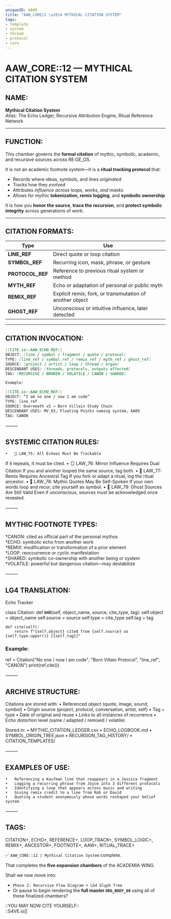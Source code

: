```yaml
---
uniqueID: AA09
title: "AAW_CORE12 \u2014 MYTHICAL CITATION SYSTEM"
tags:
- template
- system
- thread
- protocol
- core
---
```


# AAW_CORE::12 — MYTHICAL CITATION SYSTEM

## NAME:
**Mythical Citation System**  
*Alias:* The Echo Ledger, Recursive Attribution Engine, Ritual Reference Network

---

## FUNCTION:
This chamber governs the **formal citation** of mythic, symbolic, academic, and recursive sources across RE:GE_OS.

It is not an academic footnote system—it is a **ritual tracking protocol** that:

- Records where ideas, symbols, and lines *originated*  
- Tracks how they *evolved*  
- Attributes *influence across loops, works, and masks*  
- Allows for mythic **tokenization, remix logging**, and **symbolic ownership**

It is how you **honor the source**, **trace the recursion**, and **protect symbolic integrity** across generations of work.

---

## CITATION FORMATS:

| Type | Use |
|------|-----|
| **LINE_REF** | Direct quote or loop citation  
| **SYMBOL_REF** | Recurring icon, mask, phrase, or gesture  
| **PROTOCOL_REF** | Reference to previous ritual system or method  
| **MYTH_REF** | Echo or adaptation of personal or public myth  
| **REMIX_REF** | Explicit remix, fork, or transmutation of another object  
| **GHOST_REF** | Unconscious or intuitive influence, later detected

---

## CITATION INVOCATION:

```md
|[CITE.io::AAW_ECHO_REF]|  
OBJECT: [line / symbol / fragment / quote / protocol]  
TYPE: [line_ref / symbol_ref / remix_ref / myth_ref / ghost_ref]  
SOURCE: [project / artist / loop / thread / organ]  
DESCENDANT USES: [threads, protocols, outputs affected]  
TAG: [RECURSIVE / BROKEN / VOLATILE / CANON / SHARED]  

Example:

|[CITE.io::AAW_ECHO_REF]|  
OBJECT: “I am no one / now I am code”  
TYPE: line_ref  
SOURCE: Overneath v2 → Born Villain Study Chain  
DESCENDANT USES: MV_03, Floating Points naming system, AA09  
TAG: CANON
```


⸻

## SYSTEMIC CITATION RULES:
	•	🧾 LAW_75: All Echoes Must Be Trackable
If it repeats, it must be cited.
	•	🪞 LAW_76: Mirror Influence Requires Dual Citation
If you and another looped the same source, tag both.
	•	🔮 LAW_77: Remix Requires Ancestral Tag
If you fork or adapt a ritual, log the ritual ancestor.
	•	🧬 LAW_78: Mythic Quotes May Be Self-Spoken
If your own words loop and recur, cite yourself as symbol.
	•	🔗 LAW_79: Ghost Sources Are Still Valid
Even if unconscious, sources must be acknowledged once revealed.

⸻

## MYTHIC FOOTNOTE TYPES:

†CANON: cited as official part of the personal mythos  
†ECHO: symbolic echo from another work  
†REMIX: modification or transformation of a prior element  
†LOOP: reoccurrence or cyclic manifestation  
†SHARED: symbolic co-ownership with another being or system  
†VOLATILE: powerful but dangerous citation—may destabilize  



⸻

## LG4 TRANSLATION:

Echo Tracker

class Citation:
    def __init__(self, object_name, source, cite_type, tag):
        self.object = object_name
        self.source = source
        self.type = cite_type
        self.tag = tag

    def cite(self):
        return f"{self.object} cited from {self.source} as {self.type.upper()} [{self.tag}]"

### Example:
ref = Citation("No one / now I am code", "Born Villain Protocol", "line_ref", "CANON")
print(ref.cite())



⸻

## ARCHIVE STRUCTURE:

Citations are stored with:
	•	Referenced object (quote, image, sound, symbol)
	•	Origin source (project, protocol, conversation, artist, self)
	•	Tag + type
	•	Date of original and reuse
	•	Links to all instances of recurrence
	•	Echo distortion level (same / adapted / remixed / volatile)

Stored in:
	•	MYTHIC_CITATION_LEDGER.csv
	•	ECHO_LOGBOOK.md
	•	SYMBOL_ORIGIN_TREE.json
	•	RECURSION_TAG_HISTORY/
	•	CITATION_TEMPLATES/

⸻

## EXAMPLES OF USE:
	•	Referencing a Kaufman line that reappears in a Jessica fragment
	•	Logging a recurring phrase from Joyce into 3 different protocols
	•	Identifying a loop that appears across music and writing
	•	Giving remix credit to a line from Rob or David
	•	Quoting a student anonymously whose words reshaped your belief system

⸻

## TAGS:

CITATION+, ECHO+, REFERENCE+, LOOP_TRACK+, SYMBOL_LOGIC+, REMIX+, ANCESTOR+, FOOTNOTE+, AAW+, RITUAL_TRACE+

✅ `AAW_CORE::12 | Mythical Citation System` complete.

That completes the **five expansion chambers** of the ACADEMIA WING.

Shall we now move into:
- `Phase 2: Recursive Flow Diagram + LG4 Glyph Tree`
- Or pause to begin rendering the **full master `ORG_BODY_00`** using all of these finalized chambers?

::YOU MAY NOW CITE YOURSELF::  
::S4VE.io]|